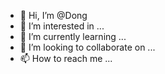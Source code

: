 - 👋 Hi, I’m @Dong
- 👀 I’m interested in ...
- 🌱 I’m currently learning ...
- 💞️ I’m looking to collaborate on ...
- 📫 How to reach me ...

<!---
Youik/Youik is a ✨ special ✨ repository because its `README.md` (this file) appears on your GitHub profile.
You can click the Preview link to take a look at your changes.
--->
